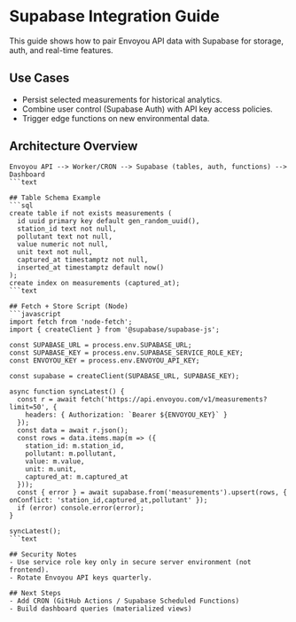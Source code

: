 # Supabase Integration Guide

This guide shows how to pair Envoyou API data with Supabase for storage, auth, and real-time features.

## Use Cases
- Persist selected measurements for historical analytics.
- Combine user control (Supabase Auth) with API key access policies.
- Trigger edge functions on new environmental data.

## Architecture Overview
```text
Envoyou API --> Worker/CRON --> Supabase (tables, auth, functions) --> Dashboard
```text

## Table Schema Example
```sql
create table if not exists measurements (
  id uuid primary key default gen_random_uuid(),
  station_id text not null,
  pollutant text not null,
  value numeric not null,
  unit text not null,
  captured_at timestamptz not null,
  inserted_at timestamptz default now()
);
create index on measurements (captured_at);
```text

## Fetch + Store Script (Node)
```javascript
import fetch from 'node-fetch';
import { createClient } from '@supabase/supabase-js';

const SUPABASE_URL = process.env.SUPABASE_URL;
const SUPABASE_KEY = process.env.SUPABASE_SERVICE_ROLE_KEY;
const ENVOYOU_KEY = process.env.ENVOYOU_API_KEY;

const supabase = createClient(SUPABASE_URL, SUPABASE_KEY);

async function syncLatest() {
  const r = await fetch('https://api.envoyou.com/v1/measurements?limit=50', {
    headers: { Authorization: `Bearer ${ENVOYOU_KEY}` }
  });
  const data = await r.json();
  const rows = data.items.map(m => ({
    station_id: m.station_id,
    pollutant: m.pollutant,
    value: m.value,
    unit: m.unit,
    captured_at: m.captured_at
  }));
  const { error } = await supabase.from('measurements').upsert(rows, { onConflict: 'station_id,captured_at,pollutant' });
  if (error) console.error(error);
}

syncLatest();
```text

## Security Notes
- Use service role key only in secure server environment (not frontend).
- Rotate Envoyou API keys quarterly.

## Next Steps
- Add CRON (GitHub Actions / Supabase Scheduled Functions)
- Build dashboard queries (materialized views)
